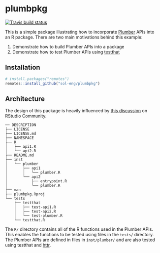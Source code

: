 # plumbpkg

<!-- badges: start -->
[![Travis build status](https://travis-ci.org/sol-eng/plumbpkg.svg?branch=master)](https://travis-ci.org/sol-eng/plumbpkg)
<!-- badges: end -->

This is a simple package illustrating how to incorporate
[Plumber](https://www.rplumber.io) APIs into an R package. There are two main
motivations behind this example:

1. Demonstrate how to build Plumber APIs into a package
2. Demonstrate how to test Plumber APIs using [testthat](https://testthat.r-lib.org)

## Installation

```r
# install.packages("remotes")
remotes::install_github("sol-eng/plumbpkg")
```

## Architecture
The design of this package is heavily influenced by [this
discussion](https://community.rstudio.com/t/plumber-api-and-package-structure/18099)
on RStudio Community.

```
── DESCRIPTION
├── LICENSE
├── LICENSE.md
├── NAMESPACE
├── R
│   ├── api1.R
│   └── api2.R
├── README.md
├── inst
│   └── plumber
│       ├── api1
│       │   └── plumber.R
│       └── api2
│           ├── entrypoint.R
│           └── plumber.R
├── man
├── plumbpkg.Rproj
└── tests
    ├── testthat
    │   ├── test-api1.R
    │   ├── test-api2.R
    │   └── test-plumber.R
    └── testthat.R
```

The `R/` directory contains all of the R functions used in the Plumber APIs.
This enables the functions to be tested using files in the `tests/` directory.
The Plumber APIs are defined in files in `inst/plumber/` and are also tested 
using testthat and [httr](https://httr.r-lib.org).
